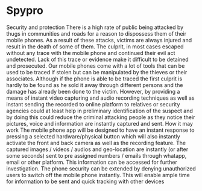 # Spypro
Security and protection  There is a high rate of public being attacked by thugs in communities and roads for a reason to dispossess them of their mobile phones. As a result of these attacks, victims are always injured and result in the death of some of them. The culprit, in most cases escaped without any trace with the mobile phone and continued their evil act undetected. Lack of this trace or evidence make it difficult to be detained and prosecuted.  Our mobile phones come with a lot of tools that can be used to be traced if stolen but can be manipulated by the thieves or their associates. Although if the phone is able to be traced the first culprit is hardly to be found as he sold it away through different persons and the damage has already been done to the victim.  However, by providing a means of instant video capturing and audio recording techniques as well as instant sending the recorded to online platform to relatives or security agencies could at least help in preliminary identification of the suspect and by doing this could reduce the criminal attacking people as they notice their pictures, voice and information are instantly captured and sent.  How it may work The mobile phone app will be designed to have an instant response to pressing a selected hardware/physical button which will also instantly activate the front and back camera as well as the recording feature. The captured images / videos / audios and geo-location are instantly (or after some seconds) sent to pre assigned numbers / emails through whatapp, email or other platform. This information can be accessed for further investigation.  The phone security can be extended by denying unauthorized users to switch off the mobile phone instantly. This will enable ample time for information to be sent and quick tracking with other devices
